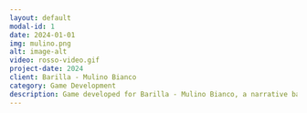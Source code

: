 ```yaml
---
layout: default
modal-id: 1
date: 2024-01-01
img: mulino.png
alt: image-alt
video: rosso-video.gif
project-date: 2024
client: Barilla - Mulino Bianco
category: Game Development
description: Game developed for Barilla - Mulino Bianco, a narrative based game where the player has to explore 4 areas and complete many minigames in order to help the main characters. The game was played by over 50.000 people and has more than 100.000 game sessions.
---
```

